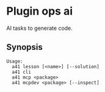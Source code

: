 # Plugin ops ai

AI tasks to generate code.

## Synopsis

```text
Usage:
  a41 lesson [<name>] [--solution]
  a41 cli
  a41 mcp <package>
  a41 mcpdev <package> [--inspect]
```

